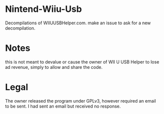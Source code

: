 # Nintend-Wiiu-Usb
Decompilations of WIIUUSBHelper.com. make an issue to ask for a new decompilation.
# Notes
this is not meant to devalue or cause the owner of WII U USB Helper to lose ad revenue, simply to allow and share the code.
# Legal
The owner released the program under GPLv3, however required an email to be sent. I had sent an email but received no response.
